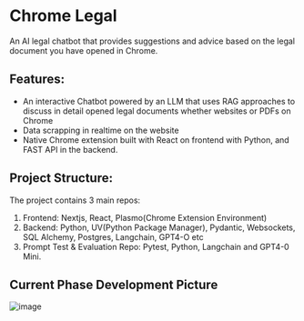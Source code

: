 # Chrome Legal

An AI legal chatbot that provides suggestions and advice based on the legal document you have opened in Chrome.

## Features:
- An interactive Chatbot powered by an LLM that uses RAG approaches to discuss in detail opened legal documents whether websites or PDFs on Chrome
- Data scrapping in realtime on the website
- Native Chrome extension built with React on frontend with Python, and FAST API in the backend.

## Project Structure:
The project contains 3 main repos:
1. Frontend: Nextjs, React, Plasmo(Chrome Extension Environment)
2. Backend: Python, UV(Python Package Manager), Pydantic, Websockets, SQL Alchemy, Postgres, Langchain, GPT4-O etc
3. Prompt Test & Evaluation Repo: Pytest, Python, Langchain and GPT4-0 Mini.

## Current Phase Development Picture
![image](https://github.com/user-attachments/assets/2323b1d1-7b45-47b1-84f9-eb99d983c04d)
